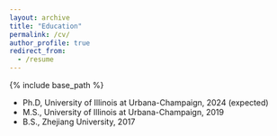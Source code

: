 ```yaml
---
layout: archive
title: "Education"
permalink: /cv/
author_profile: true
redirect_from:
  - /resume
---
```


{% include base_path %}

* Ph.D, University of Illinois at Urbana-Champaign, 2024 (expected)
* M.S., University of Illinois at Urbana-Champaign, 2019
* B.S., Zhejiang University, 2017
